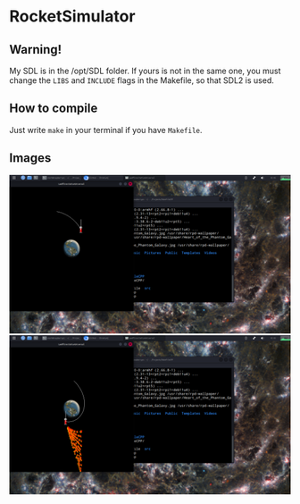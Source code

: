 # RocketSimulator
## Warning!
My SDL is in the /opt/SDL folder. If yours is not in the same one, you must change the `LIBS` and `INCLUDE` flags in the Makefile, so that SDL2 is used.
## How to compile
Just write `make` in your terminal if you have `Makefile`.
## Images
![alt text](data/screenshots/1.png)
![alt text](data/screenshots/2.png)

